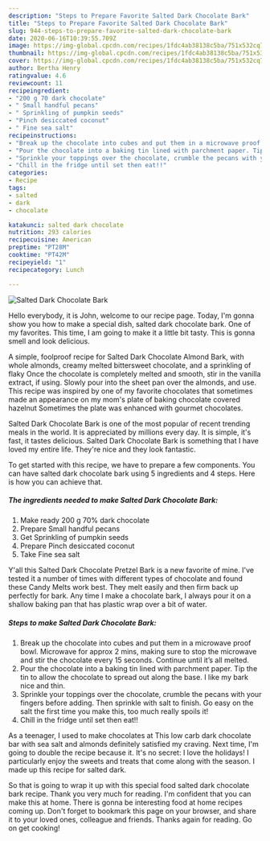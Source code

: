 ```yaml
---
description: "Steps to Prepare Favorite Salted Dark Chocolate Bark"
title: "Steps to Prepare Favorite Salted Dark Chocolate Bark"
slug: 944-steps-to-prepare-favorite-salted-dark-chocolate-bark
date: 2020-06-16T10:39:55.709Z
image: https://img-global.cpcdn.com/recipes/1fdc4ab38138c5ba/751x532cq70/salted-dark-chocolate-bark-recipe-main-photo.jpg
thumbnail: https://img-global.cpcdn.com/recipes/1fdc4ab38138c5ba/751x532cq70/salted-dark-chocolate-bark-recipe-main-photo.jpg
cover: https://img-global.cpcdn.com/recipes/1fdc4ab38138c5ba/751x532cq70/salted-dark-chocolate-bark-recipe-main-photo.jpg
author: Bertha Henry
ratingvalue: 4.6
reviewcount: 11
recipeingredient:
- "200 g 70 dark chocolate"
- " Small handful pecans"
- " Sprinkling of pumpkin seeds"
- "Pinch desiccated coconut"
- " Fine sea salt"
recipeinstructions:
- "Break up the chocolate into cubes and put them in a microwave proof bowl. Microwave for approx 2 mins, making sure to stop the microwave and stir the chocolate every 15 seconds. Continue until it’s all melted."
- "Pour the chocolate into a baking tin lined with parchment paper. Tip the tin to allow the chocolate to spread out along the base. I like my bark nice and thin."
- "Sprinkle your toppings over the chocolate, crumble the pecans with your fingers before adding. Then sprinkle with salt to finish. Go easy on the salt the first time you make this, too much really spoils it!"
- "Chill in the fridge until set then eat!!"
categories:
- Recipe
tags:
- salted
- dark
- chocolate

katakunci: salted dark chocolate 
nutrition: 293 calories
recipecuisine: American
preptime: "PT28M"
cooktime: "PT42M"
recipeyield: "1"
recipecategory: Lunch

---
```



![Salted Dark Chocolate Bark](https://img-global.cpcdn.com/recipes/1fdc4ab38138c5ba/751x532cq70/salted-dark-chocolate-bark-recipe-main-photo.jpg)

Hello everybody, it is John, welcome to our recipe page. Today, I'm gonna show you how to make a special dish, salted dark chocolate bark. One of my favorites. This time, I am going to make it a little bit tasty. This is gonna smell and look delicious.

A simple, foolproof recipe for Salted Dark Chocolate Almond Bark, with whole almonds, creamy melted bittersweet chocolate, and a sprinkling of flaky Once the chocolate is completely melted and smooth, stir in the vanilla extract, if using. Slowly pour into the sheet pan over the almonds, and use. This recipe was inspired by one of my favorite chocolates that sometimes made an appearance on my mom&#39;s plate of baking chocolate covered hazelnut Sometimes the plate was enhanced with gourmet chocolates.

Salted Dark Chocolate Bark is one of the most popular of recent trending meals in the world. It is appreciated by millions every day. It is simple, it's fast, it tastes delicious. Salted Dark Chocolate Bark is something that I have loved my entire life. They're nice and they look fantastic.


To get started with this recipe, we have to prepare a few components. You can have salted dark chocolate bark using 5 ingredients and 4 steps. Here is how you can achieve that.

<!--inarticleads1-->

##### The ingredients needed to make Salted Dark Chocolate Bark:

1. Make ready 200 g 70% dark chocolate
1. Prepare  Small handful pecans
1. Get  Sprinkling of pumpkin seeds
1. Prepare Pinch desiccated coconut
1. Take  Fine sea salt


Y&#39;all this Salted Dark Chocolate Pretzel Bark is a new favorite of mine. I&#39;ve tested it a number of times with different types of chocolate and found these Candy Melts work best. They melt easily and then firm back up perfectly for bark. Any time I make a chocolate bark, I always pour it on a shallow baking pan that has plastic wrap over a bit of water. 

<!--inarticleads2-->

##### Steps to make Salted Dark Chocolate Bark:

1. Break up the chocolate into cubes and put them in a microwave proof bowl. Microwave for approx 2 mins, making sure to stop the microwave and stir the chocolate every 15 seconds. Continue until it’s all melted.
1. Pour the chocolate into a baking tin lined with parchment paper. Tip the tin to allow the chocolate to spread out along the base. I like my bark nice and thin.
1. Sprinkle your toppings over the chocolate, crumble the pecans with your fingers before adding. Then sprinkle with salt to finish. Go easy on the salt the first time you make this, too much really spoils it!
1. Chill in the fridge until set then eat!!


As a teenager, I used to make chocolates at This low carb dark chocolate bar with sea salt and almonds definitely satisfied my craving. Next time, I&#39;m going to double the recipe because it. It&#39;s no secret: I love the holidays! I particularly enjoy the sweets and treats that come along with the season. I made up this recipe for salted dark. 

So that is going to wrap it up with this special food salted dark chocolate bark recipe. Thank you very much for reading. I'm confident that you can make this at home. There is gonna be interesting food at home recipes coming up. Don't forget to bookmark this page on your browser, and share it to your loved ones, colleague and friends. Thanks again for reading. Go on get cooking!
